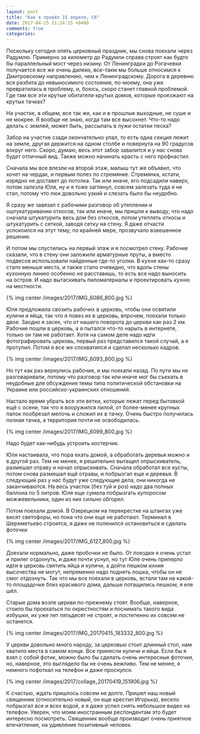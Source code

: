 ```yaml
---
layout: post
title: "Как я провёл 15 апреля, Сб"
date: 2017-04-15 11:24:15 +0400
comments: true
categories: 
---
```

Поскольку сегодня опять церковный праздник, мы снова поехали через Радумлю. Примерно за километр до Радумли справа строят как будто бы параллельный мост через низину. От Ленинградки до Рогачевки получается все же очень далеко, все-такм мы больше относимся к Дмитровскому направлению, чем к Ленинградскому. Дорога в деревню вся разбита до невыносимого состояния, по-моему, она уже превратилась в проблему, и, боюсь, скоро станет главной проблемой. Где там все эти крутые обитатели крутых домов, которые проезжают на крутых тачках?

На участке, в общем, все так же, как и в прошлые выходные, не суше и не мокрее. Я вообще не знаю, когда там все высохнет. Что-то надо делать с землей, может быть, рассыпать в лужи остатки песка? 

Забор на участке сзади окончательно упал, то есть одна секция лежит на земле, другая держится на одном столбе и повернута на 90 градусов вокруг него. Скоро, думаю, весь этот забор завалится и у нас снова будет отличный вид. Также можно начинать красть с него профнастил.

Сначала мы все влезли на второй этаж, малыш тут же объявил, что хочет на чердак, и первым полез по стремянке. Стремянка, кстати, изрядно не доставет до потолка. Так или иначе, его подсадили наверх, потом залезла Юля, ну и я тоже заглянул, совсем залезать туда я не стал, потому что люк довольно узкий и слезать было бы неудобно.

Я сразу же завязал с рабочими разговор об утеплении и оштукатуривании откосов, так или иначе, мы пришли к выводу, что надо сначала штукатурить весь дом без откосов, потом утеплять откосы и штукатурить с сеткой, заводя сетку на стену. Я даже отчасти успокоился на этут тему, по крайней мере, прозвучало взвешенное решение.

И потом мы спустились на первый этаж и я посмотрел стену. Рабочие сказали, что в стену они заложили арматурные пруты, а вместо подвесов использовали найденные где-то уголки. В кухне как-то сразу стало меньше места, и также стало очевидно, что вдоль стены кухонную линию особенно не расставишь, то есть все надо выносить на остров. И надо вытаскивать пиломатериалы и проектировать кухню на местности.

{% img center /images/2017/IMG_6086_800.jpg %}

Юля предложила свозить рабочих в церковь, чтобы они освятили куличи и яйца, так что я повез их в церковь, впрочем, поехали только двое. Заодно я засек, что от нашего поворота до церкви как раз 2 км. Рабочие пошли в церковь, а я пытался что-то нарыть в интернете, только он там не работает. Хотя на самом деле надо идти фотографировать церковь, первый раз представился такой случай, а я протупил. Потом я все же спохватился и сделал несколько кадров.

{% img center /images/2017/IMG_6093_800.jpg %}

Но тут как раз вернулись рабочие, и мы поехали назад. По пути мы не разговаривали, потому что разговор так или иначе мог бы съехать в неудобные для обсуждения темы типа политической обстановки на Украине или российско-украинских отношений.

Настало время убрать все эти ветки, которые лежат перед бытовкой ещё с осени, так что я вооружился пилой, от более-менее крупных палок пообрезал мелочь и сложил их в тачку. Очень быстро получилась полная тачка, а территория почти не освободилась.

{% img center /images/2017/IMG_6099_800.jpg %}

Надо будет как-нибудь устроить костерчик.

Юля настаивала, что пора ехать домой, а обработать деревья можно и в другой раз. Тем не менее, я решительно вытащил опрыскиватель, размешал отраву и начал опрыскивать. Сначала обработал все кусты, потом снова размешал ещё отравы, и побрызгал еще и деревья. В следующий раз у нас будут уже следующие дела, они никогда не заканчиваются. На весь участок (без туй и роз) надо два полных баллона по 5 литров. Юля еще сумела побрызгать купоросом можжевельники, один из них сильно обгорел.

Потом поехали домой. В Озерецком на перекрестке на штангах уже висят светофоры, но пока что они еще не работают. Терминал в Шереметьево строится, я даже не поленился остановиться и сделать фоточки

{% img center /images/2017/IMG_6127_800.jpg %}

Доехали нормально, даже пробочки не было. От поездки я очень устал и прилег отдохнуть, и даже почти уснул, но тут Юле очень приперло идти в церковь святить яйца и куличи, а дойти пешком ихния высочества не могут, непременно надо поднять лошка, чтобы он не смог отдохнуть. Так что мы все поехали в церковь, встали там на какой-то площадочке близ красивого дома, дальше потащились пешком, я еле шёл.

Старые дома возле церкви по-прежнему стоят. Вообще, наверное, стоило бы проехаться по окрестностям и поснимать такого вида избушки, их уже лет пятьдесят не строят, и постепенно их совсем не останется. 

{% img center /images/2017/IMG_20170415_183332_800.jpg %}

У церкви довольно много народу, за церковью стоит длинный стол, нам хватило места в самом конце. Все принесли куличи и яйца. Если бы я взял с собой фотик, можно было бы сделать очень интересные фоточки, но, наверное, это выглядело бы не очень вежливо. Тем не менее, я немного пофоткал на телефон и даже проснулся.

{% img center /images/2017/collage_20170419_151906.jpg %}

К счастью, ждать пришлось совсем не долго. Пришел наш новый священник (относительно новый, он еще крестил Игорька), весело побрызгал все и всех водой, а я даже успел снять небольшое видео на телефон. Уверен, что моим иностранным респондентам это будет интересно посмотреть. Священник вообще производит очень приятное впечатление, на удивление позитивный человек.